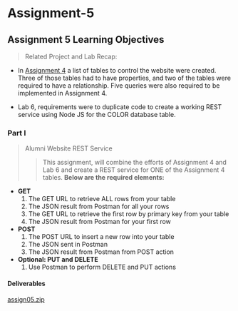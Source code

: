 # Assignment-5

## Assignment 5 Learning Objectives
> Related Project and Lab Recap:

- In <a href="https://rweston233.github.io/Assignment-4/">Assignment 4</a> a list of tables to control the website were created.  Three of those tables had to have properties, and two of the tables were required to have a relationship. Five queries were also required to be implemented in Assignment 4.

- Lab 6, requirements were to duplicate code to create a working REST service using Node JS for the COLOR database table.

### Part I
> Alumni Website REST Service
>> This assignment, will combine the efforts of Assignment 4 and Lab 6 and create a REST service for ONE of the Assignment 4 tables. **Below are the required elements:**

- **GET**
  1. The GET URL to retrieve ALL rows from your table
  2. The JSON result from Postman for all your rows
  3. The GET URL to retrieve the first row by primary key from your table
  4. The JSON result from Postman for your first row
- **POST**
  1. The POST URL to insert a new row into your table
  2. The JSON sent in Postman
  3. The JSON result from Postman from POST action
- **Optional: PUT and DELETE**
  1. Use Postman to perform DELETE and PUT actions



#### Deliverables
[assign05.zip](https://github.com/rweston233/Assignment-5/blob/main/assign05.zip)
